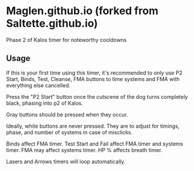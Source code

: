 # Maglen.github.io (forked from Saltette.github.io)

Phase 2 of Kalos timer for noteworthy cooldowns

## Usage

If this is your first time using this timer, it's recommended to only use P2 Start, Binds, Test, Cleanse, FMA buttons to time systems and FMA with everything else cancelled.

Press the "P2 Start" button once the cutscene of the dog turns completely black, phasing into p2 of Kalos.

Gray buttons should be pressed when they occur.

Ideally, white buttons are never pressed. They are to adjust for timings, phase, and number of systems in case of misclicks.

Binds affect FMA timer. Test Start and Fail affect FMA timer and systems timer. FMA may affect systems timer. HP % affects breath timer.

Lasers and Arrows timers will loop automatically.
